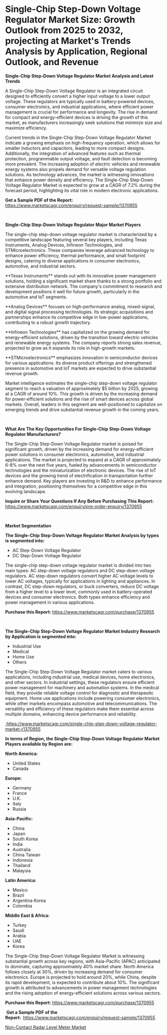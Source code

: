 <p><h1>Single-Chip Step-Down Voltage Regulator Market Size: Growth Outlook from 2025 to 2032, projecting at Market's Trends Analysis by Application, Regional Outlook, and Revenue</h1></p><p><strong>Single-Chip Step-Down Voltage Regulator Market Analysis and Latest Trends</strong></p>
<p><p>A Single-Chip Step-Down Voltage Regulator is an integrated circuit designed to efficiently convert a higher input voltage to a lower output voltage. These regulators are typically used in battery-powered devices, consumer electronics, and industrial applications, where efficient power management is crucial for performance and longevity. The rise in demand for compact and energy-efficient devices is driving the growth of this market, as manufacturers increasingly seek solutions that minimize size and maximize efficiency.</p><p>Current trends in the Single-Chip Step-Down Voltage Regulator Market indicate a growing emphasis on high-frequency operation, which allows for smaller inductors and capacitors, leading to more compact designs. Additionally, the integration of advanced features such as thermal protection, programmable output voltage, and fault detection is becoming more prevalent. The increasing adoption of electric vehicles and renewable energy systems also propels demand for versatile voltage regulation solutions. As technology advances, the market is witnessing innovations that enhance power density and efficiency. The Single-Chip Step-Down Voltage Regulator Market is expected to grow at a CAGR of 7.2% during the forecast period, highlighting its vital role in modern electronic applications.</p></p>
<p><strong>Get a Sample PDF of the Report:&nbsp;</strong> <a href="https://www.marketscagr.com/enquiry/request-sample/1370955?utm_campaign=2566&utm_medium=2&utm_source=Github&utm_content=ia&utm_term=22032025&utm_id=single-chip-step-down-voltage-regulator">https://www.marketscagr.com/enquiry/request-sample/1370955</a></p>
<p>&nbsp;</p>
<p><strong>Single-Chip Step-Down Voltage Regulator Major Market Players</strong></p>
<p><p>The single-chip step-down voltage regulator market is characterized by a competitive landscape featuring several key players, including Texas Instruments, Analog Devices, Infineon Technologies, and STMicroelectronics. These companies leverage advanced technology to enhance power efficiency, thermal performance, and small footprint designs, catering to diverse applications in consumer electronics, automotive, and industrial sectors.</p><p>**Texas Instruments** stands out with its innovative power management solutions, holding a significant market share thanks to a strong portfolio and extensive distribution network. The company's commitment to research and development positions it well for future growth, particularly in the automotive and IoT segments.</p><p>**Analog Devices** focuses on high-performance analog, mixed-signal, and digital signal processing technologies. Its strategic acquisitions and partnerships enhance its competitive edge in low-power applications, contributing to a robust growth trajectory.</p><p>**Infineon Technologies** has capitalized on the growing demand for energy-efficient solutions, driven by the transition toward electric vehicles and renewable energy systems. The company reports strong sales revenue, projected to grow as it expands its role in high-growth markets.</p><p>**STMicroelectronics** emphasizes innovation in semiconductor devices for various applications. Its diverse product offerings and strengthened presence in automotive and IoT markets are expected to drive substantial revenue growth.</p><p>Market intelligence estimates the single-chip step-down voltage regulator segment to reach a valuation of approximately $5 billion by 2025, growing at a CAGR of around 10%. This growth is driven by the increasing demand for power-efficient solutions and the rise of smart devices across global markets. Overall, leaders in this segment are well-positioned to capitalize on emerging trends and drive substantial revenue growth in the coming years.</p></p>
<p>&nbsp;</p>
<p><strong>What Are The Key Opportunities For Single-Chip Step-Down Voltage Regulator Manufacturers?</strong></p>
<p><p>The Single-Chip Step-Down Voltage Regulator market is poised for significant growth, driven by the increasing demand for energy-efficient power solutions in consumer electronics, automotive, and industrial applications. The market is projected to expand at a CAGR of approximately 6-8% over the next five years, fueled by advancements in semiconductor technologies and the miniaturization of electronic devices. The rise of IoT devices and the growing trend of electrification in transportation further enhance demand. Key players are investing in R&D to enhance performance and integration, positioning themselves for a competitive edge in this evolving landscape.</p></p>
<p><strong>Inquire or Share Your Questions If Any Before Purchasing This Report:</strong> <a href="https://www.marketscagr.com/enquiry/pre-order-enquiry/1370955?utm_campaign=2566&utm_medium=2&utm_source=Github&utm_content=ia&utm_term=22032025&utm_id=single-chip-step-down-voltage-regulator">https://www.marketscagr.com/enquiry/pre-order-enquiry/1370955</a></p>
<p>&nbsp;</p>
<p><strong>Market Segmentation</strong></p>
<p><strong>The Single-Chip Step-Down Voltage Regulator Market Analysis by types is segmented into:</strong></p>
<p><ul><li>AC Step-Down Voltage Regulator</li><li>DC Step-Down Voltage Regulator</li></ul></p>
<p><p>The single-chip step-down voltage regulator market is divided into two main types: AC step-down voltage regulators and DC step-down voltage regulators. AC step-down regulators convert higher AC voltage levels to lower AC voltages, typically for applications in lighting and appliances. In contrast, DC step-down regulators, or buck converters, reduce DC voltage from a higher level to a lower level, commonly used in battery-operated devices and consumer electronics. Both types enhance efficiency and power management in various applications.</p></p>
<p><strong>Purchase this Report:&nbsp;</strong><a href="https://www.marketscagr.com/purchase/1370955?utm_campaign=2566&utm_medium=2&utm_source=Github&utm_content=ia&utm_term=22032025&utm_id=single-chip-step-down-voltage-regulator">https://www.marketscagr.com/purchase/1370955</a></p>
<p>&nbsp;</p>
<p><strong>The Single-Chip Step-Down Voltage Regulator Market Industry Research by Application is segmented into:</strong></p>
<p><ul><li>Industrial Use</li><li>Medical</li><li>Home Use</li><li>Others</li></ul></p>
<p><p>The Single-Chip Step-Down Voltage Regulator market caters to various applications, including industrial use, medical devices, home electronics, and other sectors. In industrial settings, these regulators ensure efficient power management for machinery and automation systems. In the medical field, they provide reliable voltage control for diagnostic and therapeutic equipment. Home use applications include powering consumer electronics, while other markets encompass automotive and telecommunications. The versatility and efficiency of these regulators make them essential across multiple domains, enhancing device performance and reliability.</p></p>
<p><a href="https://www.marketscagr.com/single-chip-step-down-voltage-regulator-market-r1370955?utm_campaign=2566&utm_medium=2&utm_source=Github&utm_content=ia&utm_term=22032025&utm_id=single-chip-step-down-voltage-regulator">&nbsp;https://www.marketscagr.com/single-chip-step-down-voltage-regulator-market-r1370955</a></p>
<p><strong>In terms of Region, the Single-Chip Step-Down Voltage Regulator Market Players available by Region are:</strong></p>
<p>
    <p> <strong> North America: </strong>
        <ul>
            <li>United States</li>
            <li>Canada</li>
        </ul>
        </p> 
    <p> <strong> Europe: </strong>
        <ul>
            <li>Germany</li>
            <li>France</li>
            <li>U.K.</li>
            <li>Italy</li>
            <li>Russia</li>
        </ul>
        </p> 
    <p> <strong> Asia-Pacific: </strong>
        <ul>
            <li>China</li>
            <li>Japan</li>
            <li>South Korea</li>
            <li>India</li>
            <li>Australia</li>
            <li>China Taiwan</li>
            <li>Indonesia</li>
            <li>Thailand</li>
            <li>Malaysia</li>
        </ul>
        </p> 
    <p> <strong> Latin America: </strong>
        <ul>
            <li>Mexico</li>
            <li>Brazil</li>
            <li>Argentina Korea</li>
            <li>Colombia</li>
        </ul>
        </p> 
    <p> <strong> Middle East & Africa: </strong>
        <ul>
            <li>Turkey</li>
            <li>Saudi</li>
            <li>Arabia</li>
            <li>UAE</li>
            <li>Korea</li>
        </ul>
    </p>
    </p>
<p><p>The Single-Chip Step-Down Voltage Regulator Market is witnessing substantial growth across key regions, with Asia-Pacific (APAC) anticipated to dominate, capturing approximately 40% market share. North America follows closely at 30%, driven by increasing demand for consumer electronics. Europe is projected to hold around 20%, while China, despite its rapid development, is expected to contribute about 10%. The significant growth is attributed to advancements in power management technologies and the rising adoption of energy-efficient solutions across various sectors.</p></p>
<p><strong>Purchase this Report: </strong><a href="https://www.marketscagr.com/purchase/1370955?utm_campaign=2566&utm_medium=2&utm_source=Github&utm_content=ia&utm_term=22032025&utm_id=single-chip-step-down-voltage-regulator">https://www.marketscagr.com/purchase/1370955</a></p>
<p>&nbsp;<strong>Get a Sample PDF of the Report:&nbsp;&nbsp;</strong><a href="https://www.marketscagr.com/enquiry/request-sample/1370955?utm_campaign=2566&utm_medium=2&utm_source=Github&utm_content=ia&utm_term=22032025&utm_id=single-chip-step-down-voltage-regulator">https://www.marketscagr.com/enquiry/request-sample/1370955</a></p>
<p><strong></strong></p>
<p><p><a href="https://github.com/qetelosooya/Market-Research-Report-List-1/blob/main/non-contact-radar-level-meter-market.md?utm_campaign=2566&utm_medium=2&utm_source=Github&utm_content=ia&utm_term=22032025&utm_id=single-chip-step-down-voltage-regulator">Non-Contact Radar Level Meter Market</a></p></p>